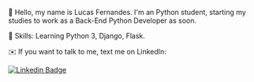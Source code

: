🤠 Hello, my name is Lucas Fernandes. 
   I'm an Python student, starting my studies to work as a Back-End Python Developer as soon.

🧠 Skills: Learning Python 3, Django, Flask.

✉️ If you want to talk to me, text me on LinkedIn:

[![Linkedin Badge](https://img.shields.io/badge/-LinkedIn-blue?style=flat-square&logo=Linkedin&logoColor=white&link=https://www.linkedin.com/in/lucastafer/)](https://www.linkedin.com/in/lucastafer/)
